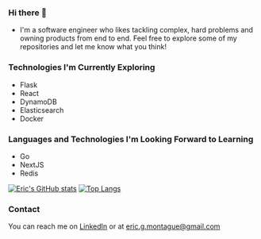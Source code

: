 ### Hi there :wave:

- I'm a software engineer who likes tackling complex, hard problems and owning products from end to end. Feel free to explore some of my repositories and let me know what you think! 

### Technologies I'm Currently Exploring
- Flask
- React
- DynamoDB
- Elasticsearch
- Docker


### Languages and Technologies I'm Looking Forward to Learning
- Go
- NextJS
- Redis

[![Eric's GitHub stats](https://github-readme-stats.vercel.app/api?username=EricMontague&show_icons=true&theme=vue)](https://github.com/anuraghazra/github-readme-stats)
[![Top Langs](https://github-readme-stats.vercel.app/api/top-langs/?username=EricMontague&layout=compact&theme=vue)](https://github.com/anuraghazra/github-readme-stats)

### Contact
You can reach me on [LinkedIn](https://www.linkedin.com/in/ericgmontague/) or at eric.g.montague@gmail.com

